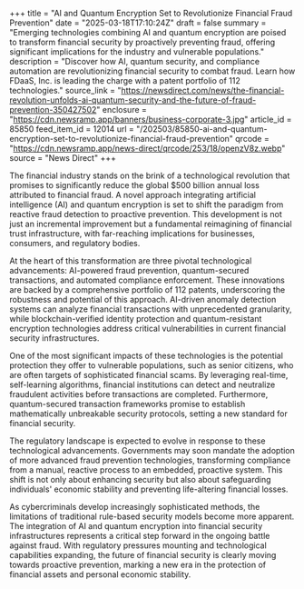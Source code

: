 +++
title = "AI and Quantum Encryption Set to Revolutionize Financial Fraud Prevention"
date = "2025-03-18T17:10:24Z"
draft = false
summary = "Emerging technologies combining AI and quantum encryption are poised to transform financial security by proactively preventing fraud, offering significant implications for the industry and vulnerable populations."
description = "Discover how AI, quantum security, and compliance automation are revolutionizing financial security to combat fraud. Learn how FDaaS, Inc. is leading the charge with a patent portfolio of 112 technologies."
source_link = "https://newsdirect.com/news/the-financial-revolution-unfolds-ai-quantum-security-and-the-future-of-fraud-prevention-350427502"
enclosure = "https://cdn.newsramp.app/banners/business-corporate-3.jpg"
article_id = 85850
feed_item_id = 12014
url = "/202503/85850-ai-and-quantum-encryption-set-to-revolutionize-financial-fraud-prevention"
qrcode = "https://cdn.newsramp.app/news-direct/qrcode/253/18/openzV8z.webp"
source = "News Direct"
+++

<p>The financial industry stands on the brink of a technological revolution that promises to significantly reduce the global $500 billion annual loss attributed to financial fraud. A novel approach integrating artificial intelligence (AI) and quantum encryption is set to shift the paradigm from reactive fraud detection to proactive prevention. This development is not just an incremental improvement but a fundamental reimagining of financial trust infrastructure, with far-reaching implications for businesses, consumers, and regulatory bodies.</p><p>At the heart of this transformation are three pivotal technological advancements: AI-powered fraud prevention, quantum-secured transactions, and automated compliance enforcement. These innovations are backed by a comprehensive portfolio of 112 patents, underscoring the robustness and potential of this approach. AI-driven anomaly detection systems can analyze financial transactions with unprecedented granularity, while blockchain-verified identity protection and quantum-resistant encryption technologies address critical vulnerabilities in current financial security infrastructures.</p><p>One of the most significant impacts of these technologies is the potential protection they offer to vulnerable populations, such as senior citizens, who are often targets of sophisticated financial scams. By leveraging real-time, self-learning algorithms, financial institutions can detect and neutralize fraudulent activities before transactions are completed. Furthermore, quantum-secured transaction frameworks promise to establish mathematically unbreakable security protocols, setting a new standard for financial security.</p><p>The regulatory landscape is expected to evolve in response to these technological advancements. Governments may soon mandate the adoption of more advanced fraud prevention technologies, transforming compliance from a manual, reactive process to an embedded, proactive system. This shift is not only about enhancing security but also about safeguarding individuals' economic stability and preventing life-altering financial losses.</p><p>As cybercriminals develop increasingly sophisticated methods, the limitations of traditional rule-based security models become more apparent. The integration of AI and quantum encryption into financial security infrastructures represents a critical step forward in the ongoing battle against fraud. With regulatory pressures mounting and technological capabilities expanding, the future of financial security is clearly moving towards proactive prevention, marking a new era in the protection of financial assets and personal economic stability.</p>